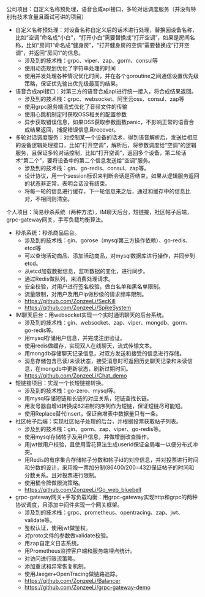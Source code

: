 公司项目：自定义名称预处理，语音合成api接口，多轮对话调度服务（并没有特别有技术含量且面试可讲的项目）

- 自定义名称预处理：对设备名称自定义后的话术进行处理，替换回设备名称，比如“空调”命名成“小白”，“打开小白”需要替换成“打开空调”，如果是房间名称，比如“房间1”命名成“健身房”，“打开健身房的空调”需要替换成“打开空调”，并返回“房间1”的信息。
  - 涉及到的技术栈：grpc、viper、zap、gorm、consul等
  - 使用动态规划优化了字符串处理的时间
  - 使用并发处理各种情况优化时间，并在各个goroutine之间通信设置优先级策略，保证优先输出优先级最高的结果。
- 语音合成api接口：对第三方的语音合成api进行统一接入，将合成结果返回。
  - 涉及到的技术栈：grpc、websocket、阿里云oss、consul、zap等
  - 使用grpc服务端流式优化了音频文件的传输
  - 使用心跳机制定时获取OSS相关的配置参数
  - 异步获取错误信息，如果OSS获取参数函数panic，不影响正常的语音合成结果返回，捕捉错误信息且recover。
- 多轮对话调度服务：对控制某一个设备的话术，得到语音解析后，发送给相应的设备逻辑处理接口，比如“打开空调”，解析后，将参数调度给“空调”的逻辑服务，且保证多轮对话控制，比如“打开空调”，返回多个设备，第二轮话术“第二个”，要将设备中的第二个信息发送给“空调”服务。
  - 涉及到的技术栈：gin、go-redis、consul、zap等。
  - 设计协议，用一个session标识来判断会话是否结束，如果从逻辑服务返回的状态非正常，表明会话没有结束。
  - 将每一轮的信息进行缓存，下一轮信息来之后，通过和缓存中的信息比对，不相同则清空。

个人项目：简易秒杀系统（两种方法），IM聊天后台，短链接，社区帖子后端，grpc-gateway网关，手写负载均衡算法。

- 秒杀系统：秒杀商品后台。
  - 涉及到的技术栈：gin、gorose（mysql第三方操作依赖）、go-redis、etcd等
  - 可以查询活动商品、添加活动商品，对mysql数据库进行操作，并同步到etcd。
  - 从etcd加载数据信息，监听数据的变化，进行同步。
  - 通过Redis做队列，来消费处理请求。
  - 安全校验，对用户进行签名校验，做白名单和黑名单限制。
  - 流量限制，对用户及用户ip做秒级的请求频率限制。
  - https://github.com/ZonzeeLi/SecKill
  - https://github.com/ZonzeeLi/SpikeSystem
- IM聊天后台：用websocket实现一个实时通讯聊天的后台系统。
  - 涉及到的技术栈：gin、websocket、zap、viper、mongdb、gorm、go-redis等。
  - 用mysql存储用户信息，并完成注册验证。
  - 使用redis做缓存，实现双人在线聊天，流式传输文本。
  - 用mongdb存储聊天记录信息，对双方发送和接受的信息进行存储。
  - 消息存储包含已读/未读状态，接受消息时可返回历史聊天记录和未读信息，在mongdb中更新状态，刷新过期时间。
  - https://github.com/ZonzeeLi/Chat_demo
- 短链接项目：实现一个长短链接转换。
  - 涉及到的技术栈：go-zero、mysql等。
  - 用mysql存储短链和长链的对应关系，短链查找长链。
  - 用发号器自增id转换成62进制的序列作为短链，保证短链尽可能短。
  - 使用Replace替代Insert，保证自增表中数据量只有一条。
- 社区帖子后端：实现社区帖子处理的后台，并根据投票获取帖子列表。
  - 涉及到的技术栈：gin、gorm、zap、viper、go-redis等。
  - 使用mysql存储帖子及用户信息，并做增删改查操作。
  - 用jwt做用户校验，且使用雪花算法生成userid保证全局唯一以便分布式冲突。
  - 用Redis的有序集合存储帖子分数和帖子id的对应信息，并对投票进行时间和分数的设计，采用投一票加分制(86400/200=432)保证帖子的时间和分数关系。且对投票进行限制。
  - 使用桶令牌做限流策略。
  - https://github.com/ZonzeeLi/Go_web_bluebell
- grpc-gateway网关+手写负载均衡：用grpc-gateway实现http和grpc的两种协议调度，且添加中间件实现一个网关框架。
  - 涉及到的技术栈：grpc、prometheus、opentracing、zap、jwt、validate等。
  - 鉴权认证，使用jwt做鉴权。
  - 对proto文件的参数做validate校验。
  - 用zap自定义日志系统。
  - 用Prometheus监控客户端和服务端埋点统计。
  - 对访问进行限流策略。
  - 添加重试和异常恢复机制。
  - 使用Jaeger+OpenTracing做链路追踪。
  - https://github.com/ZonzeeLi/Balancer
  - https://github.com/ZonzeeLi/grpc-gateway-demo
